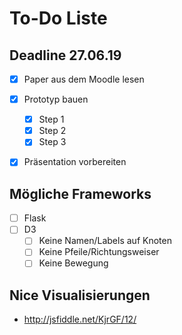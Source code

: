 # To-Do Liste

## Deadline 27.06.19
* [x] Paper aus dem Moodle lesen
* [x] Prototyp bauen
    - [x] Step 1
    - [x] Step 2
    - [x] Step 3
* [x] Präsentation vorbereiten




## Mögliche Frameworks
* [ ] Flask
* [ ] D3
    - [ ] Keine Namen/Labels auf Knoten
    - [ ] Keine Pfeile/Richtungsweiser 
    - [ ] Keine Bewegung

## Nice Visualisierungen
* http://jsfiddle.net/KjrGF/12/
